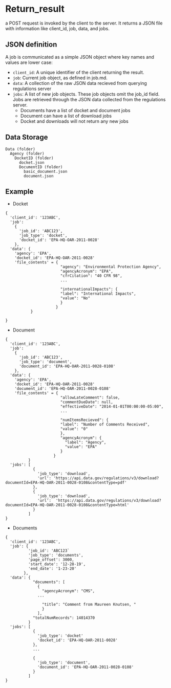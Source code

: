 # Return_result

a POST request is invoked by the client to the server. It returns a JSON file with information like client_id, job, data, and jobs.

## JSON definition

A job is communicated as a simple JSON object where key names and values are lower case:

* `client_id`: A unique identifier of the client returning the result.
* `job`: Current job object, as defined in job.md.
* `data`: A collection of the raw JSON data recieved from querying regulations server
* `jobs`: A list of new job objects. These job objects omit the job_id field. Jobs are retrieved through the JSON data collected from the regulations server.
	* Documents have a list of docket and document jobs
  * Document can have a list of download jobs
  * Docket and downloads will not return any new jobs

## Data Storage

```
Data (folder)
  Agency (folder)
    DocketID (folder)
      docket.json
      DocumentID (folder)
        basic_document.json
        document.json
```     

## Example

* Docket
```
{
  'client_id': '123ABC',
  'job': 
    {
      'job_id': 'ABC123',
      'job_type': 'docket',
      'docket_id': 'EPA-HQ-OAR-2011-0028'
    },
  'data': {
    'agency': 'EPA',
    'docket_id': 'EPA-HQ-OAR-2011-0028'
    'file_contents' = {
                        "agency": "Environmental Protection Agency",
                        "agencyAcronym": "EPA",
                        "cfrCitation": "40 CFR 98",
                        ...

                        "internationalImpacts": {
                        "label": "International Impacts",
                        "value": "No"
                        }
                      }
           }

}
```

* Document
```
{
  'client_id': '123ABC',
  'job': 
    {
      'job_id': 'ABC123',
      'job_type': 'document',
      'document_id': 'EPA-HQ-OAR-2011-0028-0108'
    },
  'data': {
    'agency': 'EPA',
    'docket_id': 'EPA-HQ-OAR-2011-0028'
    'document_id': 'EPA-HQ-OAR-2011-0028-0108'
    'file_contents' = {
                        "allowLateComment": false,
                        "commentDueDate": null,
                        "effectiveDate": "2014-01-01T00:00:00-05:00",
                        ...

                        "numItemsRecieved": {
                        "label": "Number of Comments Received",
                        "value": "0"
                        },
                        "agencyAcronym": {
                          "label": "Agency",
                          "value": "EPA"
                        }
                     }
          }
  'jobs': [
            {
              'job_type': 'download',
              'url': 'https://api.data.gov/regulations/v3/download?documentId=EPA-HQ-OAR-2011-0028-0108&contentType=pdf'
            },
            {
              'job_type': 'download',
              'url':  'https://api.data.gov/regulations/v3/download?documentId=EPA-HQ-OAR-2011-0028-0108&contentType=html'
            }
          ]
}
```

* Documents
```
{
  'client_id': '123ABC',
  'job': {
          'job_id': 'ABC123`
          'job_type': 'documents',
          'page_offset': 3000,
          'start_date': '12-28-19',
          'end_date': '1-23-20'
        },
  'data': {
            "documents": [
              {
                "agencyAcronym": "CMS",
              ...
            
                "title": "Comment from Maureen Knutsen, "
                }
              ],
            "totalNumRecords": 14014370
          }
  'jobs': [
            {
              'job_type': 'docket'
              'docket_id': 'EPA-HQ-OAR-2011-0028'
            },
            ...

            {
              'job_type': 'document',
              'document_id': 'EPA-HQ-OAR-2011-0028-0108'
            }
          ]
}
```
